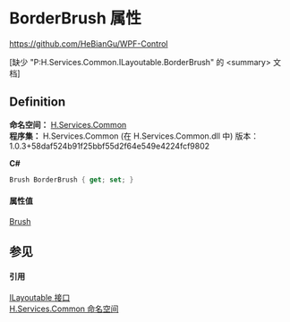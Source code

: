 # BorderBrush 属性
https://github.com/HeBianGu/WPF-Control

\[缺少 "P:H.Services.Common.ILayoutable.BorderBrush" 的 &lt;summary&gt; 文档\]



## Definition
**命名空间：** <a href="b9cdd84f-6623-a51a-f53b-465103ced202">H.Services.Common</a>  
**程序集：** H.Services.Common (在 H.Services.Common.dll 中) 版本：1.0.3+58daf524b91f25bbf55d2f64e549e4224fcf9802

**C#**
``` C#
Brush BorderBrush { get; set; }
```



#### 属性值
<a href="https://learn.microsoft.com/dotnet/api/system.windows.media.brush" target="_blank" rel="noopener noreferrer">Brush</a>

## 参见


#### 引用
<a href="44511371-ac58-7abc-7312-9c2021f5d81e">ILayoutable 接口</a>  
<a href="b9cdd84f-6623-a51a-f53b-465103ced202">H.Services.Common 命名空间</a>  
